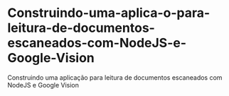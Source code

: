 # Construindo-uma-aplica-o-para-leitura-de-documentos-escaneados-com-NodeJS-e-Google-Vision
Construindo uma aplicação para leitura de documentos escaneados com NodeJS e Google Vision
